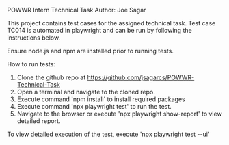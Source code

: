 POWWR Intern Technical Task
Author: Joe Sagar

This project contains test cases for the assigned technical task.
Test case TC014 is automated in playwright and can be run by following the instructions below.

Ensure node.js and npm are installed prior to running tests.

How to run tests:
1) Clone the github repo at https://github.com/jsagarcs/POWWR-Technical-Task
2) Open a terminal and navigate to the cloned repo.
3) Execute command 'npm install' to install required packages
4) Execute command 'npx playwright test' to run the test.
5) Navigate to the browser or execute 'npx playwright show-report' to view detailed report.

To view detailed execution of the test, execute 'npx playwright test --ui'